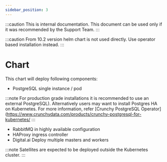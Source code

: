 ```yaml
---
sidebar_position: 3
---
```


:::caution
This is internal documentation. This document can be used only if it was recommended by the Support Team.
:::

:::caution
From 10.2 version helm chart is not used directly. Use operator based installation instead.
:::

# Chart

This chart will deploy following components:
* PostgreSQL single instance / pod 

:::note
For production grade installations it is recommended to use an external PostgreSQL). 
Alternatively users may want to install Postgres HA on Kubernetes. For more information, 
refer [Crunchy PostgreSQL Operator](https://www.crunchydata.com/products/crunchy-postgresql-for-kubernetes/
:::

* RabbitMQ in highly available configuration
* HAProxy ingress controller
* Digital.ai Deploy multiple masters and workers


:::note
Satellites are expected to be deployed outside the Kubernetes cluster.
:::
